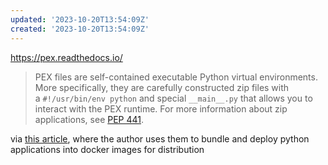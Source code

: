 ```yaml
---
updated: '2023-10-20T13:54:09Z'
created: '2023-10-20T13:54:09Z'
---
```

https://pex.readthedocs.io/

> PEX files are self-contained executable Python virtual environments. More specifically, they are carefully constructed zip files with a `#!/usr/bin/env python` and special `__main__.py` that allows you to interact with the PEX runtime. For more information about zip applications, see [PEP 441](https://peps.python.org/pep-0441/).

via [this article](https://dagster.io/blog/fast-deploys-with-pex-and-docker), where the author uses them to bundle and deploy python applications into docker images for distribution